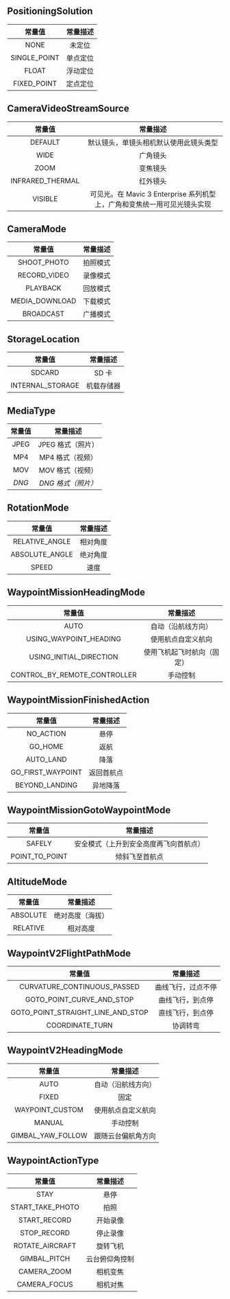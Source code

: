 ## PositioningSolution

| 常量值 | 常量描述 |
| :------: | :------: |
| NONE | 未定位 |
| SINGLE_POINT | 单点定位 |
| FLOAT | 浮动定位 |
| FIXED_POINT | 定点定位 |


## CameraVideoStreamSource

| 常量值 | 常量描述 |
| :------: | :------: |
| DEFAULT | 默认镜头，单镜头相机默认使用此镜头类型 |
| WIDE | 广角镜头 |
| ZOOM | 变焦镜头 |
| INFRARED_THERMAL | 红外镜头 |
| VISIBLE | 可见光。在 Mavic 3 Enterprise 系列机型上，广角和变焦统一用可见光镜头实现 |


## CameraMode

| 常量值 | 常量描述 |
| :------: | :------: |
| SHOOT_PHOTO | 拍照模式 |
| RECORD_VIDEO | 录像模式 |
| PLAYBACK | 回放模式 |
| MEDIA_DOWNLOAD | 下载模式 |
| BROADCAST | 广播模式 |


## StorageLocation

| 常量值 | 常量描述 |
| :------: | :------: |
| SDCARD | SD 卡 |
| INTERNAL_STORAGE | 机载存储器 |


## MediaType

| 常量值 | 常量描述 |
| :------: | :------: |
| JPEG | JPEG 格式（照片） |
| MP4 | MP4 格式（视频） |
| MOV | MOV 格式（视频） |
| *DNG* | *DNG 格式（照片）* |


## RotationMode

| 常量值 | 常量描述 |
| :------: | :------: |
| RELATIVE_ANGLE | 相对角度 |
| ABSOLUTE_ANGLE | 绝对角度 |
| SPEED | 速度 |


## WaypointMissionHeadingMode

| 常量值 | 常量描述 |
| :------: | :------: |
| AUTO | 自动（沿航线方向） |
| USING_WAYPOINT_HEADING | 使用航点自定义航向 |
| USING_INITIAL_DIRECTION | 使用飞机起飞时航向（固定） |
| CONTROL_BY_REMOTE_CONTROLLER | 手动控制 |


## WaypointMissionFinishedAction

| 常量值 | 常量描述 |
| :------: | :------: |
| NO_ACTION | 悬停 |
| GO_HOME | 返航 |
| AUTO_LAND | 降落 |
| GO_FIRST_WAYPOINT | 返回首航点 |
| BEYOND_LANDING | 异地降落 |


## WaypointMissionGotoWaypointMode

| 常量值 | 常量描述 |
| :------: | :------: |
| SAFELY | 安全模式（上升到安全高度再飞向首航点） |
| POINT_TO_POINT | 倾斜飞至首航点 |


## AltitudeMode

| 常量值 | 常量描述 |
| :------: | :------: |
| ABSOLUTE | 绝对高度（海拔） |
| RELATIVE | 相对高度 |


## WaypointV2FlightPathMode

| 常量值 | 常量描述 |
| :------: | :------: |
| CURVATURE_CONTINUOUS_PASSED | 曲线飞行，过点不停 |
| GOTO_POINT_CURVE_AND_STOP | 曲线飞行，到点停 |
| GOTO_POINT_STRAIGHT_LINE_AND_STOP | 直线飞行，到点停 |
| COORDINATE_TURN | 协调转弯 |


## WaypointV2HeadingMode

| 常量值 | 常量描述 |
| :------: | :------: |
| AUTO | 自动（沿航线方向） |
| FIXED | 固定 |
| WAYPOINT_CUSTOM | 使用航点自定义航向 |
| MANUAL | 手动控制 |
| GIMBAL_YAW_FOLLOW | 跟随云台偏航角方向 |


## WaypointActionType

| 常量值 | 常量描述 |
| :------: | :------: |
| STAY | 悬停 |
| START_TAKE_PHOTO | 拍照 |
| START_RECORD | 开始录像 |
| STOP_RECORD | 停止录像 |
| ROTATE_AIRCRAFT | 旋转飞机 |
| GIMBAL_PITCH | 云台俯仰角控制 |
| CAMERA_ZOOM | 相机变焦 |
| CAMERA_FOCUS | 相机对焦 |